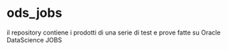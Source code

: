# ods_jobs
il repository contiene i prodotti di una serie di test e prove fatte su Oracle DataScience JOBS
